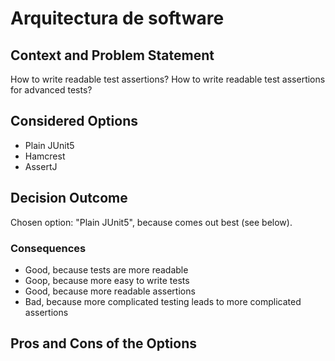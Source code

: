 # Arquitectura de software

## Context and Problem Statement

How to write readable test assertions?
How to write readable test assertions for advanced tests?

## Considered Options

* Plain JUnit5
* Hamcrest
* AssertJ

## Decision Outcome

Chosen option: "Plain JUnit5", because comes out best (see below).

### Consequences

* Good, because tests are more readable
* Goop, because more easy to write tests
* Good, because more readable assertions
* Bad, because more complicated testing leads to more complicated assertions

## Pros and Cons of the Options
